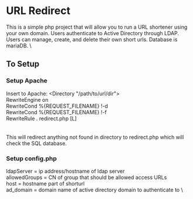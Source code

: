 # URL Redirect
This is a simple php project that will allow you to run a URL shortener using your own domain.  Users authenticate to Active Directory through LDAP.  Users can manage, create, and delete their own short urls.  Database is mariaDB. \
 
## To Setup

### Setup Apache

Insert to Apache:
<Directory "/path/to/url/dir"> \
RewriteEngine on \
RewriteCond %{REQUEST_FILENAME} !-d \
RewriteCond %{REQUEST_FILENAME} !-f \
RewriteRule . redirect.php [L] \
</Directory> \
 \
This will redirect anything not found in directory to redirect.php which will check the SQL database.

###  Setup config.php
ldapServer = ip address/hostname of ldap server \
allowedGroups = CN of group that should be allowed access URLs \
host = hostname part of shorturl \
ad_domain = domain name of active directory domain to authenticate to \

